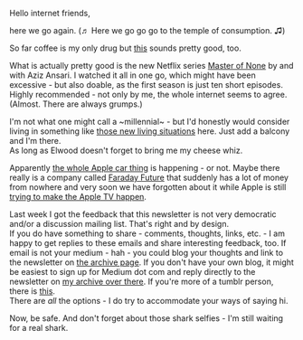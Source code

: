 Hello internet friends,

here we go again. (♬ Here we go go go to the temple of consumption. ♫)

So far coffee is my only drug but [this](http://www.7deadlymag.com/kush/i-replaced-all-my-coffee-with-weed-k-cups-heres-what-happened/) sounds pretty good, too.

What is actually pretty good is the new Netflix series [Master of None](https://www.netflix.com/title/80049714) by and with Aziz Ansari. I watched it all in one go, which might have been excessive - but also doable, as the first season is just ten short episodes.  
Highly recommended - not only by me, the whole internet seems to agree. (Almost. There are always grumps.)

I'm not what one might call a ~millennial~ - but I'd honestly would consider living in something like [those new living situations](http://www.theatlantic.com/business/archive/2015/11/coliving/414531/) here. Just add a balcony and I'm there.  
As long as Elwood doesn't forget to bring me my cheese whiz.

Apparently [the whole Apple car thing](http://thenextweb.com/apple/2015/11/07/faraday-is-a-mysterious-billion-dollar-car-company-that-wants-you-to-believe-it-isnt-apple-probably-is/) is happening - or not. Maybe there really is a company called [Faraday Future](http://www.faradayfuture.com/) that suddenly has a lot of money from nowhere and very soon we have forgotten about it while Apple is still [trying to make the Apple TV happen](https://lostfocus.de/so-i-bought-an-apple-tv/).

Last week I got the feedback that this newsletter is not very democratic and/or a discussion mailing list. That's right and by design.  
If you do have something to share - comments, thoughts, links, etc. - I am happy to get replies to these emails and share interesting feedback, too. If email is not your medium - hah - you could blog your thoughts and link to the newsletter on [the archive page](http://irregularity.co/). If you don't have your own blog, it might be easiest to sign up for Medium dot com and reply directly to the newsletter on [my archive over there](https://medium.com/irregular-archive).  If you're more of a tumblr person, there is [this](http://irregularityco.tumblr.com/).  
There are *all* the options - I do try to accommodate your ways of saying hi.

Now, be safe. And don't forget about those shark selfies - I'm still waiting for a real shark.